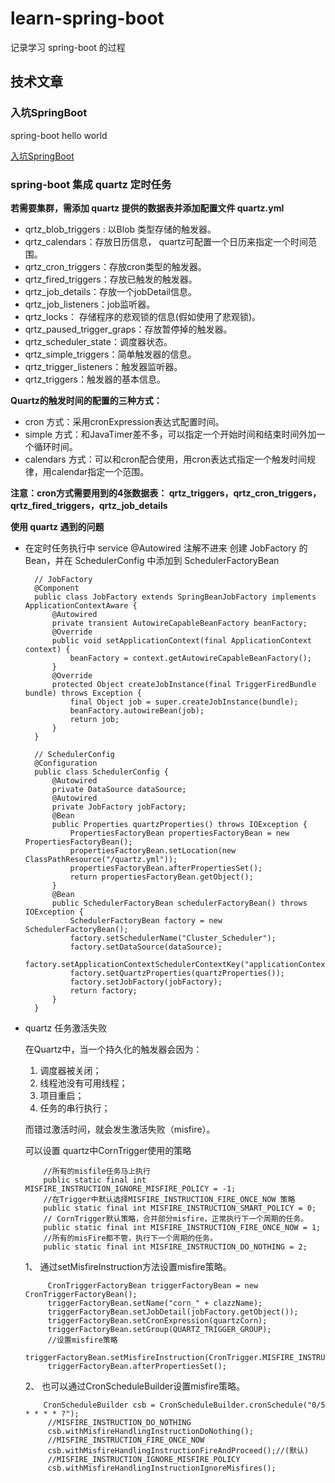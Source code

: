 # learn-spring-boot
记录学习 spring-boot 的过程

## 技术文章

### 入坑SpringBoot
spring-boot hello world 

[入坑SpringBoot](https://dddreams.github.io/180710-入坑SpringBoot.html)

### spring-boot 集成 quartz 定时任务

**若需要集群，需添加 quartz 提供的数据表并添加配置文件 quartz.yml**
- qrtz_blob_triggers : 以Blob 类型存储的触发器。
- qrtz_calendars：存放日历信息， quartz可配置一个日历来指定一个时间范围。
- qrtz_cron_triggers：存放cron类型的触发器。
- qrtz_fired_triggers：存放已触发的触发器。
- qrtz_job_details：存放一个jobDetail信息。
- qrtz_job_listeners：job监听器。
- qrtz_locks： 存储程序的悲观锁的信息(假如使用了悲观锁)。
- qrtz_paused_trigger_graps：存放暂停掉的触发器。
- qrtz_scheduler_state：调度器状态。
- qrtz_simple_triggers：简单触发器的信息。
- qrtz_trigger_listeners：触发器监听器。
- qrtz_triggers：触发器的基本信息。

**Quartz的触发时间的配置的三种方式：**
- cron 方式：采用cronExpression表达式配置时间。
- simple 方式：和JavaTimer差不多，可以指定一个开始时间和结束时间外加一个循环时间。
- calendars 方式：可以和cron配合使用，用cron表达式指定一个触发时间规律，用calendar指定一个范围。

**注意：cron方式需要用到的4张数据表： qrtz_triggers，qrtz_cron_triggers，qrtz_fired_triggers，qrtz_job_details**

**使用 quartz 遇到的问题**
- 在定时任务执行中 service @Autowired 注解不进来
  创建 JobFactory 的Bean，并在 SchedulerConfig 中添加到 SchedulerFactoryBean
  ```
	// JobFactory
	@Component
	public class JobFactory extends SpringBeanJobFactory implements ApplicationContextAware {
	    @Autowired
	    private transient AutowireCapableBeanFactory beanFactory;
	    @Override
	    public void setApplicationContext(final ApplicationContext context) {
	        beanFactory = context.getAutowireCapableBeanFactory();
	    }
	    @Override
	    protected Object createJobInstance(final TriggerFiredBundle bundle) throws Exception {
	        final Object job = super.createJobInstance(bundle);
	        beanFactory.autowireBean(job);
	        return job;
	    }
	}

	// SchedulerConfig
	@Configuration
	public class SchedulerConfig {
	    @Autowired
	    private DataSource dataSource;
	    @Autowired
	    private JobFactory jobFactory;
	    @Bean
	    public Properties quartzProperties() throws IOException {
	        PropertiesFactoryBean propertiesFactoryBean = new PropertiesFactoryBean();
	        propertiesFactoryBean.setLocation(new ClassPathResource("/quartz.yml"));
	        propertiesFactoryBean.afterPropertiesSet();
	        return propertiesFactoryBean.getObject();
	    }
	    @Bean
	    public SchedulerFactoryBean schedulerFactoryBean() throws IOException {
	        SchedulerFactoryBean factory = new SchedulerFactoryBean();
	        factory.setSchedulerName("Cluster_Scheduler");
	        factory.setDataSource(dataSource);
	        factory.setApplicationContextSchedulerContextKey("applicationContext");
	        factory.setQuartzProperties(quartzProperties());
	        factory.setJobFactory(jobFactory);
	        return factory;
	    }
	}
  ```
- quartz 任务激活失败
    
    在Quartz中，当一个持久化的触发器会因为：
	1. 调度器被关闭；
	2. 线程池没有可用线程；
	3. 项目重启；
	4. 任务的串行执行；

	而错过激活时间，就会发生激活失败（misfire）。

	可以设置 quartz中CornTrigger使用的策略
	```
		//所有的misfile任务马上执行
		public static final int MISFIRE_INSTRUCTION_IGNORE_MISFIRE_POLICY = -1;
		//在Trigger中默认选择MISFIRE_INSTRUCTION_FIRE_ONCE_NOW 策略
		public static final int MISFIRE_INSTRUCTION_SMART_POLICY = 0;
		// CornTrigger默认策略，合并部分misfire，正常执行下一个周期的任务。
		public static final int MISFIRE_INSTRUCTION_FIRE_ONCE_NOW = 1;
		//所有的misFire都不管，执行下一个周期的任务。
		public static final int MISFIRE_INSTRUCTION_DO_NOTHING = 2;
	```
	1、 通过setMisfireInstruction方法设置misfire策略。
	```
		 CronTriggerFactoryBean triggerFactoryBean = new CronTriggerFactoryBean();
		 triggerFactoryBean.setName("corn_" + clazzName);
		 triggerFactoryBean.setJobDetail(jobFactory.getObject());
		 triggerFactoryBean.setCronExpression(quartzCorn);
		 triggerFactoryBean.setGroup(QUARTZ_TRIGGER_GROUP);
		 //设置misfire策略
		 triggerFactoryBean.setMisfireInstruction(CronTrigger.MISFIRE_INSTRUCTION_IGNORE_MISFIRE_POLICY);
		 triggerFactoryBean.afterPropertiesSet();
	```

	2、 也可以通过CronScheduleBuilder设置misfire策略。
	```
		CronScheduleBuilder csb = CronScheduleBuilder.cronSchedule("0/5 * * * * ?");
		 //MISFIRE_INSTRUCTION_DO_NOTHING 
		 csb.withMisfireHandlingInstructionDoNothing();
		 //MISFIRE_INSTRUCTION_FIRE_ONCE_NOW
		 csb.withMisfireHandlingInstructionFireAndProceed();//(默认)
		 //MISFIRE_INSTRUCTION_IGNORE_MISFIRE_POLICY
		 csb.withMisfireHandlingInstructionIgnoreMisfires();
	```


 